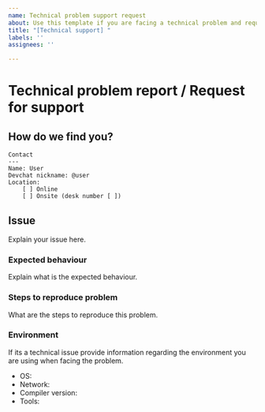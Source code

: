 ```yaml
---
name: Technical problem support request
about: Use this template if you are facing a technical problem and request support.
title: "[Technical support] "
labels: ''
assignees: ''

---
```


# Technical problem report / Request for support

## How do we find you?
```
Contact
---
Name: User
Devchat nickname: @user
Location: 
    [ ] Online
    [ ] Onsite (desk number [ ])
```

## Issue

Explain your issue here.

### Expected behaviour

Explain what is the expected behaviour.

### Steps to reproduce problem

What are the steps to reproduce this problem.

### Environment

If its a technical issue provide information regarding the environment you are using when facing the problem.

- OS:
- Network:
- Compiler version:
- Tools:
